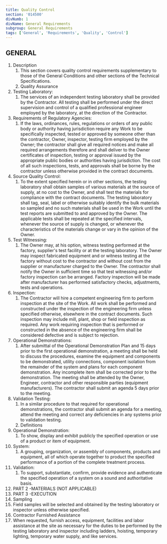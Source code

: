 ```yaml
---
title: Quality Control
section: '014500'
divNumb: 1
divName: General Requirements
subgroup: General Requirements
tags: ['General', 'Requirements', 'Quality', 'Control']
---
```


## GENERAL 

1. Description
   1. This section covers quality control requirements supplementary to those of the General Conditions and other sections of the Technical Specifications. 
	1. Quality Assurance
2. Testing Laboratory:
	1. The services of an independent testing laboratory shall be provided by the Contractor. All testing shall be performed under the direct supervision and control of a qualified professional engineer employed by the laboratory, at the direction of the Contractor.
3. Requirements of Regulatory Agencies:
	1. If the laws, ordinances, rules, regulations or orders of any public body or authority having jurisdiction require any Work to be specifically inspected, tested or approved by someone other than the contractor, Owner, inspector, testing firm employed by the Owner; the contractor shall give all required notices and make all required arrangements therefore and shall deliver to the Owner certificates of inspection, testing or approval issued by the appropriate public bodies or authorities having jurisdiction. The cost of all such inspections, tests, and approvals shall be borne by the contractor unless otherwise provided in the contract documents.
4. Source Quality Control:
	1. To the extent specified herein or in other sections, the testing laboratory shall obtain samples of various materials at the source of supply, at no cost to the Owner, and shall test the materials for compliance with the contract documents. The testing laboratory shall tag, seal, label or otherwise suitably identify the bulk materials so sampled and no such materials shall be used in the Work until the test reports are submitted to and approved by the Owner. The applicable tests shall be repeated at the specified intervals, whenever the source of supply is changed, or whenever the characteristics of the materials change or vary in the opinion of the Owner.
5. Test Witnessing:
	1. The Owner may, at his option, witness testing performed at the factory, supplier's test facility or at the testing laboratory. The Owner may inspect fabricated equipment and or witness testing at the factory without cost to the contractor and without cost from the supplier or manufacturer charged to the Owner. The contractor shall notify the Owner in sufficient time so that test witnessing and/or factory inspection can be arranged. Factory inspection will be made after manufacturer has performed satisfactory checks, adjustments, tests and operations.
6. Inspection:
	1. The Contractor will hire a competent engineering firm to perform inspection at the site of the Work. All work shall be performed and constructed under the inspection of the engineering firm unless specified otherwise, elsewhere in the contract documents. Such inspection may include mill, plant, shop or field inspection as required. Any work requiring inspection that is performed or constructed in the absence of the engineering firm shall be considered defective and is subject to rejection.
7. Operational Demonstrations:
	1. After submittal of the Operational Demonstration Plan and 15 days prior to the first operational demonstration, a meeting shall be held to discuss the procedures, examine the equipment and components to be demonstrated, utility connections, component isolation from the remainder of the system and plans for each component demonstration. Any incomplete item shall be corrected prior to the demonstration. The meeting shall be attended by the Owner, Engineer, contractor and other responsible parties (equipment manufacturers). The contractor shall submit an agenda 5 days prior to the meeting.
8. Validation Testing:
	1. In a similar procedure to that required for operational demonstrations, the contractor shall submit an agenda for a meeting, attend the meeting and correct any deficiencies in any systems prior to validation testing. 
	2. Definitions
9. Operational Demonstration:
	1. To show, display and exhibit publicly the specified operation or use of a product or item of equipment.
10. System: 
	1. A grouping, organization, or assembly of components, products and equipment, all of which operate together to product the specified performance of a portion of the complete treatment process.
11. Validation: 
	1. To support, substantiate, confirm, provide evidence and authenticate the specified operation of a system on a sound and authoritative basis.
   1. PART 2 -MATERIALS (NOT APPLICABLE)
   1. PART 3 -EXECUTION
01. Sampling 
   1. Field samples will be selected and obtained by the testing laboratory or inspector unless otherwise specified. 
02. Contractor Furnished Assistance 
   1. When requested, furnish access, equipment, facilities and labor assistance at the site as necessary for the duties to be performed by the testing laboratory and inspector including ladders, hoisting, temporary lighting, temporary water supply, and like services. 
